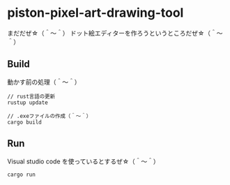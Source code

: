 # piston-pixel-art-drawing-tool
まだだぜ☆（＾～＾） ドット絵エディターを作ろうというところだぜ☆（＾～＾）

## Build

動かす前の処理（＾～＾）

```shell
// rust言語の更新
rustup update

// .exeファイルの作成（＾～＾）
cargo build
```

## Run

Visual studio code を使っているとするぜ☆（＾～＾）

```shell
cargo run
```